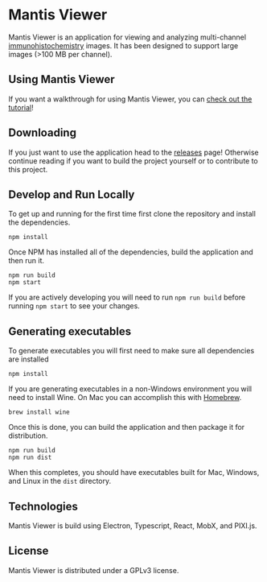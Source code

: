# Mantis Viewer

Mantis Viewer is an application for viewing and analyzing multi-channel [immunohistochemistry](https://en.wikipedia.org/wiki/Immunohistochemistry) images. It has been designed to support large images (>100 MB per channel).

## Using Mantis Viewer

If you want a walkthrough for using Mantis Viewer, you can [check out the tutorial](https://mantis.parkerici.org)!

## Downloading

If you just want to use the application head to the [releases](https://github.com/ParkerICI/imc-viewer-js/releases) page! Otherwise continue reading if you want to build the project yourself or to contribute to this project.

## Develop and Run Locally

To get up and running for the first time first clone the repository and install the dependencies.

```shell
npm install
```

Once NPM has installed all of the dependencies, build the application and then run it.

```shell
npm run build
npm start
```

If you are actively developing you will need to run `npm run build` before running `npm start` to see your changes.

## Generating executables

To generate executables you will first need to make sure all dependencies are installed

```shell
npm install
```

If you are generating executables in a non-Windows environment you will need to install Wine. On Mac you can accomplish this with [Homebrew](https://brew.sh/).

```shell
brew install wine
```

Once this is done, you can build the application and then package it for distribution.

```shell
npm run build
npm run dist
```

When this completes, you should have executables built for Mac, Windows, and Linux in the `dist` directory.

## Technologies

Mantis Viewer is build using Electron, Typescript, React, MobX, and PIXI.js.

## License

Mantis Viewer is distributed under a GPLv3 license.
